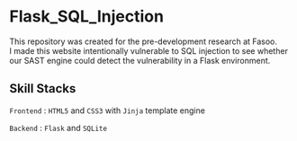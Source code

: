 # Flask_SQL_Injection

This repository was created for the pre-development research at Fasoo. <br />
I made this website intentionally vulnerable to SQL injection to see whether our SAST engine could detect the vulnerability in a Flask environment.

## Skill Stacks

`Frontend`  : `HTML5` and `CSS3` with `Jinja` template engine

`Backend`   : `Flask` and `SQLite`
